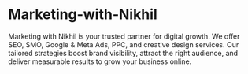 # Marketing-with-Nikhil
Marketing with Nikhil is your trusted partner for digital growth. We offer SEO, SMO, Google &amp; Meta Ads, PPC, and creative design services. Our tailored strategies boost brand visibility, attract the right audience, and deliver measurable results to grow your business online.
